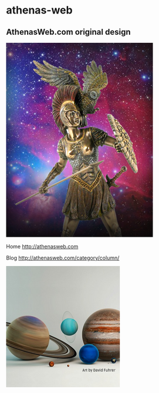 # athenas-web

AthenasWeb.com original design
-----

![Athena](https://raw.githubusercontent.com/leongaban/athenas-web/master/img/about_athena_statue.jpg)

Home
http://athenasweb.com

Blog
http://athenasweb.com/category/column/

![Planets](https://raw.githubusercontent.com/leongaban/athenas-web/master/img/block_planets.jpg)